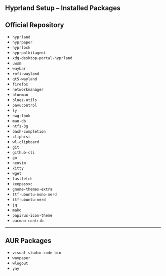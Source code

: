## Hyprland Setup – Installed Packages

## Official Repository
- `hyprland`
- `hyprpaper`
- `hyprlock`
- `hyprpolkitagent`
- `xdg-desktop-portal-hyprland`
- `uwsm`
- `waybar`
- `rofi-wayland`
- `qt5-wayland`
- `firefox`
- `networkmanager`
- `blueman`
- `bluez-utils`
- `pavucontrol`
- `ly`
- `nwg-look`
- `man-db`
- `ntfs-3g`
- `bash-completion`
- `cliphist`
- `wl-clipboard`
- `git`
- `github-cli`
- `go`
- `neovim`
- `kitty`
- `wget`
- `fastfetch`
- `keepassxc`
- `gnome-themes-extra`
- `ttf-ubuntu-mono-nerd`
- `ttf-ubuntu-nerd`
- `jq`
- `mako`
- `papirus-icon-theme`
- `pacman-contrib`

---

## AUR Packages
- `visual-studio-code-bin`
- `waypaper`
- `wlogout`
- `yay`